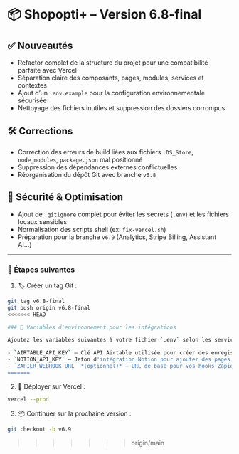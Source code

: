# 📦 Shopopti+ – Version 6.8-final

## ✅ Nouveautés
- Refactor complet de la structure du projet pour une compatibilité parfaite avec Vercel
- Séparation claire des composants, pages, modules, services et contextes
- Ajout d’un `.env.example` pour la configuration environnementale sécurisée
- Nettoyage des fichiers inutiles et suppression des dossiers corrompus

## 🛠️ Corrections
- Correction des erreurs de build liées aux fichiers `.DS_Store`, `node_modules`, `package.json` mal positionné
- Suppression des dépendances externes conflictuelles
- Réorganisation du dépôt Git avec branche `v6.8`

## 🔐 Sécurité & Optimisation
- Ajout de `.gitignore` complet pour éviter les secrets (`.env`) et les fichiers locaux sensibles
- Normalisation des scripts shell (ex: `fix-vercel.sh`)
- Préparation pour la branche `v6.9` (Analytics, Stripe Billing, Assistant AI...)

---

### 🚀 Étapes suivantes

1. 🏷️ Créer un tag Git :
```bash
git tag v6.8-final
git push origin v6.8-final
<<<<<<< HEAD

### 📄 Variables d'environnement pour les intégrations

Ajoutez les variables suivantes à votre fichier `.env` selon les services que vous utilisez :

- `AIRTABLE_API_KEY` – Clé API Airtable utilisée pour créer des enregistrements.
- `NOTION_API_KEY` – Jeton d'intégration Notion pour ajouter des pages.
- `ZAPIER_WEBHOOK_URL` *(optionnel)* – URL de base pour vos hooks Zapier si vous n'utilisez pas un URL fourni par l'utilisateur.
=======
```

2. 🚀 Déployer sur Vercel :
```bash
vercel --prod
```
3. 📦 Continuer sur la prochaine version :
```bash
git checkout -b v6.9
```
>>>>>>> origin/main
